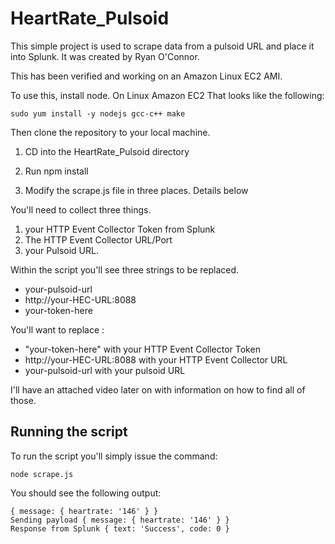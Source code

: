 # HeartRate_Pulsoid

This simple project is used to scrape data from a pulsoid URL and place it into Splunk. It was created by Ryan O'Connor. 


This has been verified and working on an Amazon Linux EC2 AMI. 


To use this, install node. On Linux Amazon EC2 That looks like the following:

```
sudo yum install -y nodejs gcc-c++ make
```

Then clone the repository to your local machine.

1. CD into the HeartRate_Pulsoid directory

2. Run npm install

3. Modify the scrape.js file in three places. Details below

You'll need to collect three things. 

1. your HTTP Event Collector Token from Splunk
2. The HTTP Event Collector URL/Port
3. your Pulsoid URL. 

Within the script you'll see three strings to be replaced. 

* your-pulsoid-url
* http://your-HEC-URL:8088
* your-token-here

You'll want to replace :

* "your-token-here" with your HTTP Event Collector Token
* http://your-HEC-URL:8088 with your HTTP Event Collector URL
* your-pulsoid-url with your pulsoid URL

I'll have an attached video later on with information on how to find all of those.

## Running the script

To run the script you'll simply issue the command:

```
node scrape.js
```

You should see the following output:

```
{ message: { heartrate: '146' } }
Sending payload { message: { heartrate: '146' } }
Response from Splunk { text: 'Success', code: 0 }
```
